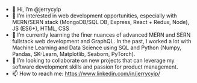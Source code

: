 - 👋  Hi, I’m @jerrycyip
- 👀  I’m interested in web development opportunities, especially with MERN/SERN stack (MongoDB/SQL DB, Express, React + Redux, Node), JS (ES6+), HTML, CSS 
- 🌱  I’m currently learning the finer nuances of advanced MERN and SERN fullstack web development and GraphQL.  In the past, I worked a lot with Machine Learning and Data Science using SQL and Python (Numpy, Pandas, SK-Learn, Matplotlib, Seaborn, PyTorch).
- 💞️  I’m looking to collaborate on new projects that can leverage my software development skills and passion for product management.
- 📫  How to reach me: https://www.linkedin.com/in/jerrycyip/

<!---
jerrycyip/jerrycyip is a ✨ special ✨ repository because its `README.md` (this file) appears on your GitHub profile.
You can click the Preview link to take a look at your changes.
--->
